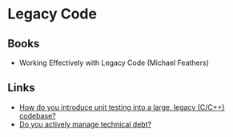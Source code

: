 Legacy Code
===========

Books
-----

 * Working Effectively with Legacy Code (Michael Feathers)

Links
-----

 * [How do you introduce unit testing into a large, legacy (C/C++) codebase?](http://stackoverflow.com/questions/748503/how-do-you-introduce-unit-testing-into-a-large-legacy-c-c-codebase)
 * [Do you actively manage technical debt?](http://stackoverflow.com/questions/55421/do-you-actively-manage-technical-debt)
